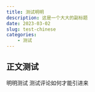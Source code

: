 ```yaml
---
title: 测试明明
description: 这是一个大大的副标题
date: 2023-03-02
slug: test-chinese
categories:
    - 测试
---
```


## 正文测试
明明测试
测试评论如何才能引进来